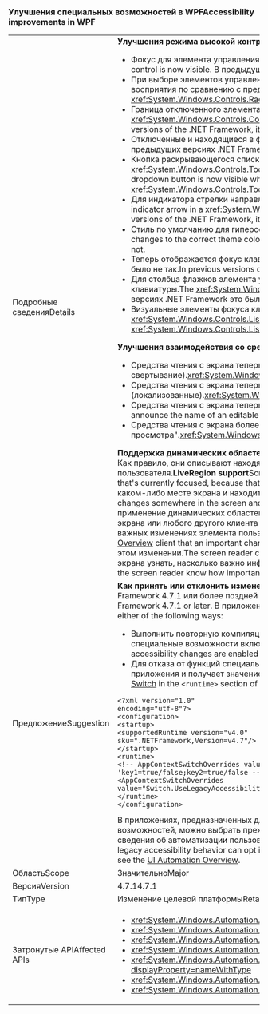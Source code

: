 ### <a name="accessibility-improvements-in-wpf"></a><span data-ttu-id="8d602-101">Улучшения специальных возможностей в WPF</span><span class="sxs-lookup"><span data-stu-id="8d602-101">Accessibility improvements in WPF</span></span>

|   |   |
|---|---|
|<span data-ttu-id="8d602-102">Подробные сведения</span><span class="sxs-lookup"><span data-stu-id="8d602-102">Details</span></span>|<span data-ttu-id="8d602-103"><strong>Улучшения режима высокой контрастности</strong></span><span class="sxs-lookup"><span data-stu-id="8d602-103"><strong>High Contrast improvements</strong></span></span><ul><li><span data-ttu-id="8d602-104">Фокус для элемента управления <xref:System.Windows.Controls.Expander> теперь отображается.</span><span class="sxs-lookup"><span data-stu-id="8d602-104">The focus for the <xref:System.Windows.Controls.Expander> control is now visible.</span></span> <span data-ttu-id="8d602-105">В предыдущих версиях .NET Framework это было не так.</span><span class="sxs-lookup"><span data-stu-id="8d602-105">In previous versions of the .NET Framework, it was not.</span></span></li><li><span data-ttu-id="8d602-106">При выборе элементов управления <xref:System.Windows.Controls.CheckBox> и <xref:System.Windows.Controls.RadioButton> текст в них более удобен для восприятия по сравнению с предыдущими версиями .NET Framework.</span><span class="sxs-lookup"><span data-stu-id="8d602-106">The text in <xref:System.Windows.Controls.CheckBox> and <xref:System.Windows.Controls.RadioButton> controls when they are selected is now easier to see than in previous .NET Framework versions.</span></span></li><li><span data-ttu-id="8d602-107">Граница отключенного элемента <xref:System.Windows.Controls.ComboBox> теперь отображается тем же цветом, что и его текст.</span><span class="sxs-lookup"><span data-stu-id="8d602-107">The border of a disabled <xref:System.Windows.Controls.ComboBox> is now the same color as the disabled text.</span></span> <span data-ttu-id="8d602-108">В предыдущих версиях .NET Framework это было не так.</span><span class="sxs-lookup"><span data-stu-id="8d602-108">In previous versions of the .NET Framework, it was not.</span></span></li><li><span data-ttu-id="8d602-109">Отключенные и находящиеся в фокусе кнопки теперь используют правильный цвет темы.</span><span class="sxs-lookup"><span data-stu-id="8d602-109">Disabled and focused buttons now use the correct theme color.</span></span> <span data-ttu-id="8d602-110">В предыдущих версиях .NET Framework это было не так.</span><span class="sxs-lookup"><span data-stu-id="8d602-110">In previous versions of the .NET Framework, they did not.</span></span></li><li><span data-ttu-id="8d602-111">Кнопка раскрывающегося списка теперь отображается в том случае, если для элемента управления <xref:System.Windows.Controls.ComboBox> задан стиль <xref:System.Windows.Controls.ToolBar.ComboBoxStyleKey?displayProperty=nameWithType>. В предыдущих версиях .NET Framework это было не так.</span><span class="sxs-lookup"><span data-stu-id="8d602-111">The dropdown button is now visible when a <xref:System.Windows.Controls.ComboBox> control's style is set to <xref:System.Windows.Controls.ToolBar.ComboBoxStyleKey?displayProperty=nameWithType>, In previous versions of the .NET Framework, it was not.</span></span></li><li><span data-ttu-id="8d602-112">Для индикатора стрелки направления сортировки в элементе управления <xref:System.Windows.Controls.DataGrid> теперь используются цвета темы.</span><span class="sxs-lookup"><span data-stu-id="8d602-112">The sort indicator arrow in a <xref:System.Windows.Controls.DataGrid> control now uses theme colors.</span></span> <span data-ttu-id="8d602-113">В предыдущих версиях .NET Framework это было не так.</span><span class="sxs-lookup"><span data-stu-id="8d602-113">In previous versions of the .NET Framework, it did not.</span></span></li><li><span data-ttu-id="8d602-114">Стиль по умолчанию для гиперссылки теперь изменяется на соответствующий цвет темы при наведении указателя мыши.</span><span class="sxs-lookup"><span data-stu-id="8d602-114">The default hyperlink style now changes to the correct theme color on mouse over.</span></span> <span data-ttu-id="8d602-115">В предыдущих версиях .NET Framework это было не так.</span><span class="sxs-lookup"><span data-stu-id="8d602-115">In previous versions of the .NET Framework, it did not.</span></span></li><li><span data-ttu-id="8d602-116">Теперь отображается фокус клавиатуры на переключателях.</span><span class="sxs-lookup"><span data-stu-id="8d602-116">The Keyboard focus on radio buttons is now visible.</span></span> <span data-ttu-id="8d602-117">В предыдущих версиях .NET Framework это было не так.</span><span class="sxs-lookup"><span data-stu-id="8d602-117">In previous versions of the .NET Framework, it was not.</span></span></li><li><span data-ttu-id="8d602-118">Для столбца флажков элемента управления <xref:System.Windows.Controls.DataGrid> теперь используются соответствующие цвета, отражающие фокус клавиатуры.</span><span class="sxs-lookup"><span data-stu-id="8d602-118">The <xref:System.Windows.Controls.DataGrid> control's checkbox column now uses the expected colors for keyboard focus feedback.</span></span> <span data-ttu-id="8d602-119">В предыдущих версиях .NET Framework это было не так.</span><span class="sxs-lookup"><span data-stu-id="8d602-119">In previous versions of the .NET Framework, it did not.</span></span></li><li><span data-ttu-id="8d602-120">Визуальные элементы фокуса клавиатуры теперь отображаются на элементах управления <xref:System.Windows.Controls.ComboBox> и <xref:System.Windows.Controls.ListBox>.</span><span class="sxs-lookup"><span data-stu-id="8d602-120">the Keyboard focus visuals are now visible on <xref:System.Windows.Controls.ComboBox> and <xref:System.Windows.Controls.ListBox>.</span></span> <span data-ttu-id="8d602-121">В предыдущих версиях .NET Framework это было не так.</span><span class="sxs-lookup"><span data-stu-id="8d602-121">In previous versions of the .NET Framework, it was not.</span></span></li></ul><span data-ttu-id="8d602-122"><strong>Улучшения взаимодействия со средством чтения с экрана</strong></span><span class="sxs-lookup"><span data-stu-id="8d602-122"><strong>Screen reader interaction improvements</strong></span></span><ul><li><span data-ttu-id="8d602-123">Средства чтения с экрана теперь правильно объявляют элементы управления <xref:System.Windows.Controls.Expander> как группы (развертывание/свертывание).</span><span class="sxs-lookup"><span data-stu-id="8d602-123"><xref:System.Windows.Controls.Expander> controls are now correctly announced as groups (expand/collapse) by screen readers.</span></span></li><li><span data-ttu-id="8d602-124">Средства чтения с экрана теперь правильно объявляют элементы управления <xref:System.Windows.Controls.DataGridCell> как ячейки сетки данных (локализованные).</span><span class="sxs-lookup"><span data-stu-id="8d602-124"><xref:System.Windows.Controls.DataGridCell> controls are now correctly announced as data grid cell (localized) by screen readers.</span></span></li><li><span data-ttu-id="8d602-125">Средства чтения с экрана теперь объявляют имя редактируемого элемента управления <xref:System.Windows.Controls.ComboBox>.</span><span class="sxs-lookup"><span data-stu-id="8d602-125">Screen readers will now announce the name of an editable <xref:System.Windows.Controls.ComboBox>.</span></span></li><li><span data-ttu-id="8d602-126">Средства чтения с экрана более не объявляют элементы управления <xref:System.Windows.Controls.PasswordBox> как &quot;Не выбран элемент для просмотра&quot;.</span><span class="sxs-lookup"><span data-stu-id="8d602-126"><xref:System.Windows.Controls.PasswordBox> controls are no longer announced as &quot;no item in view&quot; by screen readers.</span></span></li></ul><span data-ttu-id="8d602-127"><strong>Поддержка динамических областей</strong>Средства чтения с экрана, такие как экранный диктор, помогают пользователям работать с интерфейсом приложения. Как правило, они описывают находящийся в фокусе элемент управления, поскольку именно он в большинстве случаев интересует в этот момент пользователя.</span><span class="sxs-lookup"><span data-stu-id="8d602-127"><strong>LiveRegion support</strong>Screen readers such as Narrator help people know the UI contents of an application, usually by describing something about the UI that's currently focused, because that is probably the element of most interest to the user.</span></span> <span data-ttu-id="8d602-128">Однако если элемент пользовательского интерфейса изменяется в каком-либо месте экрана и находится не в фокусе, пользователь может не получить уведомление и пропустить важные сведения.</span><span class="sxs-lookup"><span data-stu-id="8d602-128">However, if a UI element changes somewhere in the screen and it does not have the focus, the user may not be informed and miss important information.</span></span> <span data-ttu-id="8d602-129">Решить эту проблему позволяет применение динамических областей.</span><span class="sxs-lookup"><span data-stu-id="8d602-129">LiveRegions are meant to solve this problem.</span></span> <span data-ttu-id="8d602-130">Разработчик может использовать их для информирования средства чтения с экрана или любого другого клиента автоматизации пользовательского интерфейса ([Общие сведения об автоматизации пользовательского интерфейса](~/docs/framework/ui-automation/ui-automation-overview.md)) о важных изменениях элемента пользовательского интерфейса.</span><span class="sxs-lookup"><span data-stu-id="8d602-130">A developer can use them to inform the screen reader or any other [UI Automation][UI Automation Overview](~/docs/framework/ui-automation/ui-automation-overview.md) client that an important change has been made to a UI element.</span></span> <span data-ttu-id="8d602-131">После этого средство чтения с экрана может решить, уведомлять ли пользователя об этом изменении.</span><span class="sxs-lookup"><span data-stu-id="8d602-131">The screen reader can then decide how and when to inform the user of this change.</span></span> <span data-ttu-id="8d602-132">Свойство LiveSetting также позволяет средствам чтения с экрана узнать, насколько важно информировать пользователя о произошедшем в пользовательском интерфейсе изменении.</span><span class="sxs-lookup"><span data-stu-id="8d602-132">The LiveSetting property also lets the screen reader know how important it is to inform the user of the change made to the UI.</span></span>|
|<span data-ttu-id="8d602-133">Предложение</span><span class="sxs-lookup"><span data-stu-id="8d602-133">Suggestion</span></span>|<span data-ttu-id="8d602-134"><strong>Как принять или отклонить изменения</strong>Чтобы эти изменения можно было использовать в приложении, оно должно быть запущено на платформе .NET Framework 4.7.1 или более поздней версии.</span><span class="sxs-lookup"><span data-stu-id="8d602-134"><strong>How to opt in or out of these changes</strong>In order for the application to benefit from these changes, it must run on the .NET Framework 4.7.1 or later.</span></span> <span data-ttu-id="8d602-135">В приложении эти изменения можно использовать одним из следующих способов:</span><span class="sxs-lookup"><span data-stu-id="8d602-135">The application can benefit from these changes in either of the following ways:</span></span><ul><li><span data-ttu-id="8d602-136">Выполнить повторную компиляцию, чтобы нацелить приложение на .NET Framework 4.7.1.</span><span class="sxs-lookup"><span data-stu-id="8d602-136">It is recompiled to target the .NET Framework 4.7.1.</span></span> <span data-ttu-id="8d602-137">Эти специальные возможности включены по умолчанию для приложений WPF, ориентированных на .NET Framework 4.7.1 или более поздней версии.</span><span class="sxs-lookup"><span data-stu-id="8d602-137">These accessibility changes are enabled by default on WPF applications that target the .NET Framework 4.7.1 or later.</span></span></li><li><span data-ttu-id="8d602-138">Для отказа от функций специальных возможностей предыдущих версий [переключатель AppContext](~/docs/framework/configure-apps/file-schema/runtime/appcontextswitchoverrides-element.md) добавляется в раздел <code>&lt;runtime&gt;</code> файла конфигурации приложения и получает значение false, как показано в следующем примере.</span><span class="sxs-lookup"><span data-stu-id="8d602-138">It opts out of the legacy accessibility behaviors by adding the following [AppContext Switch](~/docs/framework/configure-apps/file-schema/runtime/appcontextswitchoverrides-element.md) in the <code>&lt;runtime&gt;</code> section of the app config file and setting it to false, as the following example shows.</span></span></li></ul><pre><code>&lt;?xml version=&quot;1.0&quot; encoding=&quot;utf-8&quot;?&gt;&#13;&#10;&lt;configuration&gt;&#13;&#10;&lt;startup&gt;&#13;&#10;&lt;supportedRuntime version=&quot;v4.0&quot; sku=&quot;.NETFramework,Version=v4.7&quot;/&gt;&#13;&#10;&lt;/startup&gt;&#13;&#10;&lt;runtime&gt;&#13;&#10;&lt;!-- AppContextSwitchOverrides value attribute is in the form of &#39;key1=true/false;key2=true/false  --&gt;&#13;&#10;&lt;AppContextSwitchOverrides value=&quot;Switch.UseLegacyAccessibilityFeatures=false&quot; /&gt;&#13;&#10;&lt;/runtime&gt;&#13;&#10;&lt;/configuration&gt;&#13;&#10;</code></pre><span data-ttu-id="8d602-139">В приложениях, предназначенных для .NET Framework 4.7.1 или более поздней версии, где требуется сохранить предыдущие функции специальных возможностей, можно выбрать прежние функции специальных возможностей, явно установив этот переключатель AppContext в значение <code>true</code>. Общие сведения об автоматизации пользовательского интерфейса см. в [этом разделе](~/docs/framework/ui-automation/ui-automation-overview.md).</span><span class="sxs-lookup"><span data-stu-id="8d602-139">Applications that target the .NET Framework 4.7.1 or later and want to preserve the legacy accessibility behavior can opt in to the use of legacy accessibility features by explicitly setting this AppContext switch to <code>true</code>.For an overview of UI automation, see the [UI Automation Overview](~/docs/framework/ui-automation/ui-automation-overview.md).</span></span>|
|<span data-ttu-id="8d602-140">Область</span><span class="sxs-lookup"><span data-stu-id="8d602-140">Scope</span></span>|<span data-ttu-id="8d602-141">Значительно</span><span class="sxs-lookup"><span data-stu-id="8d602-141">Major</span></span>|
|<span data-ttu-id="8d602-142">Версия</span><span class="sxs-lookup"><span data-stu-id="8d602-142">Version</span></span>|<span data-ttu-id="8d602-143">4.7.1</span><span class="sxs-lookup"><span data-stu-id="8d602-143">4.7.1</span></span>|
|<span data-ttu-id="8d602-144">Тип</span><span class="sxs-lookup"><span data-stu-id="8d602-144">Type</span></span>|<span data-ttu-id="8d602-145">Изменение целевой платформы</span><span class="sxs-lookup"><span data-stu-id="8d602-145">Retargeting</span></span>|
|<span data-ttu-id="8d602-146">Затронутые API</span><span class="sxs-lookup"><span data-stu-id="8d602-146">Affected APIs</span></span>|<ul><li><xref:System.Windows.Automation.AutomationElementIdentifiers.LiveSettingProperty?displayProperty=nameWithType></li><li><xref:System.Windows.Automation.AutomationElementIdentifiers.LiveRegionChangedEvent?displayProperty=nameWithType></li><li><xref:System.Windows.Automation.AutomationLiveSetting?displayProperty=nameWithType></li><li><xref:System.Windows.Automation.AutomationProperties.LiveSettingProperty?displayProperty=nameWithType></li><li><xref:System.Windows.Automation.AutomationProperties.SetLiveSetting(System.Windows.DependencyObject,System.Windows.Automation.AutomationLiveSetting)?displayProperty=nameWithType></li><li><xref:System.Windows.Automation.AutomationProperties.GetLiveSetting(System.Windows.DependencyObject)?displayProperty=nameWithType></li><li><xref:System.Windows.Automation.Peers.AutomationPeer.GetLiveSettingCore?displayProperty=nameWithType></li></ul>|

